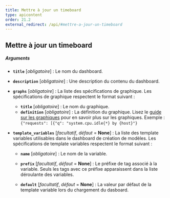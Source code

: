 ```yaml
---
title: Mettre à jour un timeboard
type: apicontent
order: 21.2
external_redirect: /api/#mettre-a-jour-un-timeboard
---
```


## Mettre à jour un timeboard

##### Arguments

* **`title`** [*obligatoire*] :
    Le nom du dashboard.
* **`description`** [*obligatoire*] :
    Une description du contenu du dashboard.
* **`graphs`** [*obligatoire*] :
    La liste des spécifications de graphique. Les spécifications de graphique respectent le format suivant :
    * **`title`** [*obligatoire*] :
        Le nom du graphique.
    * **`definition`** [*obligatoire*] :
    La définition du graphique. Lisez le [guide sur les graphiques][1] pour en savoir plus sur les graphiques. Exemple :
    `{"requests": [{"q": "system.cpu.idle{*} by {host}"}`

* **`template_variables`** [*facultatif*, *défaut* = **None**] : 
    La liste des template variables utilisables dans le dashboard de création de modèles. Les spécifications de template variables respectent le format suivant :
    * **`name`** [*obligatoire*] :
     Le nom de la variable.

    * **`prefix`** [*facultatif*, *défaut* = **None**] :
    Le préfixe de tag associé à la variable. Seuls les tags avec ce préfixe apparaissent dans la liste déroulante des variables.

    * **`default`** [*facultatif*, *défaut* = **None**] :
    La valeur par défaut de la template variable lors du chargement du dasboard.

[1]: /graphing
